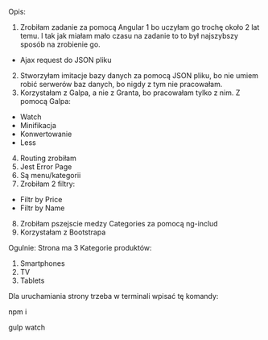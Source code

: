 Opis:

1) Zrobiłam zadanie za pomocą Angular 1 bo uczyłam go trochę około 2 lat temu. I tak jak miałam mało czasu na zadanie to to był najszybszy sposób na zrobienie go.
* Ajax request do JSON pliku
2) Stworzyłam imitacje bazy danych za pomocą JSON pliku, bo nie umiem robić serwerów baz danych, bo nigdy z tym nie pracowałam.
3) Korzystałam z Galpa, a nie z Granta, bo pracowałam tylko z nim.
Z pomocą Galpa:
* Watch
* Minifikacja
* Konwertowanie
* Less
4) Routing zrobiłam
5) Jest Error Page
6) Są menu/kategorii
7) Zrobiłam 2 filtry:
* Filtr by Price
* Filtr by Name
8) Zrobiłam pszejscie medzy Categories za pomocą ng-includ
9) Korzystałam z Bootstrapa

Ogulnie:
Strona ma 3 Kategorie produktów:
1. Smartphones
2. TV
3. Tablets

Dla uruchamiania strony trzeba w terminali wpisać tę komandy:

npm i

gulp watch



